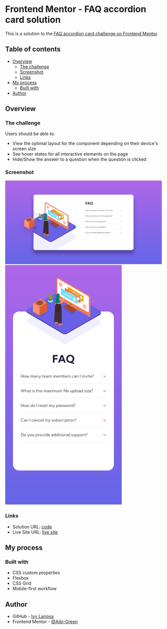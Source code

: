 # Frontend Mentor - FAQ accordion card solution

This is a solution to the [FAQ accordion card challenge on Frontend Mentor](https://www.frontendmentor.io/challenges/faq-accordion-card-XlyjD0Oam).

## Table of contents

- [Overview](#overview)
  - [The challenge](#the-challenge)
  - [Screenshot](#screenshot)
  - [Links](#links)
- [My process](#my-process)
  - [Built with](#built-with)
- [Author](#author)

## Overview

### The challenge

Users should be able to:

- View the optimal layout for the component depending on their device's screen size
- See hover states for all interactive elements on the page
- Hide/Show the answer to a question when the question is clicked

### Screenshot

![desktop](./screenshots/desktop.png)  
![mobile](./screenshots/mobile.png)

### Links

- Solution URL: [code](https://github.com/Aibi-Green/Frontend-Mentor-Projects/tree/main/faq-accordion-card-main)
- Live Site URL: [live site](https://faq-accordion-card-main-ivydev.netlify.app)

## My process

### Built with

- CSS custom properties
- Flexbox
- CSS Grid
- Mobile-first workflow

## Author

- GitHub - [Ivy Lariosa](https://github.com/Aibi-Green)
- Frontend Mentor - [@Aibi-Green](https://www.frontendmentor.io/profile/Aibi-Green)
